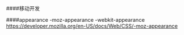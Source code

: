 ####移动开发
	<meta name="viewport" content="width=device-width, initial-scale=1.0, maximum-scale=1.0, user-scalable=no" />

####appearance
-moz-appearance 
-webkit-appearance
https://developer.mozilla.org/en-US/docs/Web/CSS/-moz-appearance